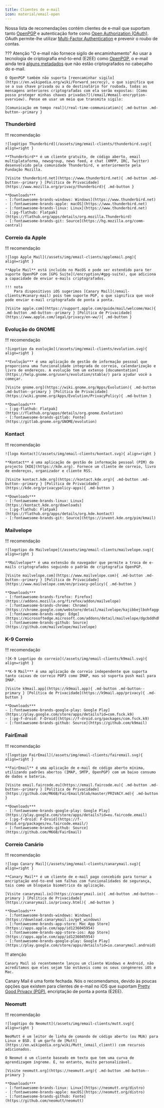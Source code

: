 ```yaml
---
title: Clientes de e-mail
icon: material/email-open
---
```


Nossa lista de recomendações contém clientes de e-mail que suportam tanto [OpenPGP](/encryption/#openpgp) e autenticação forte como [Open Authorization (OAuth)](https://en.wikipedia.org/wiki/OAuth). OAuth permite-lhe utilizar [Multi-Factor Authentication](/multi-factor-authentication) e prevenir o roubo de contas.

??? Atenção "O e-mail não fornece sigilo de encaminhamento" Ao usar a tecnologia de criptografia end-to-end (E2EE) como [OpenPGP](https://en.wikipedia.org/wiki/Pretty_Good_Privacy), o e-mail ainda terá [alguns metadados](/email/#email-metadata-overview) que não estão criptografados no cabeçalho do e-mail.

    O OpenPGP também não suporta [reencaminhar sigilo](https://en.wikipedia.org/wiki/Forward_secrecy), o que significa que se a sua chave privada ou a do destinatário for roubada, todas as mensagens anteriores criptografadas com ela serão expostas: [Como posso proteger minhas chaves privadas?](/email/#email-encryption-overview). Pense em usar um meio que transmita sigilo:
    
    [Comunicação em tempo real](/real-time-communication){ .md-button .md-button--primary }

### Thunderbird

!!! recomendação

    ![logótipo Thunderbird](/assets/img/email-clients/thunderbird.svg){ align=right }
    
    **Thunderbird** é um cliente gratuito, de código aberto, email multiplataforma, newsgroup, news feed, e chat (XMPP, IRC, Twitter) desenvolvido pela comunidade Thunderbird, e anteriormente pela Fundação Mozilla.
    
    [Visite thunderbird.net](https://www.thunderbird.net){ .md-button .md-button--primary } [Política de Privacidade](https://www.mozilla.org/privacy/thunderbird){ .md-button }
    
    **Downloads***
    - [:fontawesome-brands-windows: Windows](https://www.thunderbird.net)
    - [:fontawesome-brands-apple: macOS](https://www.thunderbird.net)
    - [:fontawesome-brands-linux: Linux](https://www.thunderbird.net)
    - [:pg-flathub: Flatpak](https://flathub.org/apps/details/org.mozilla.Thunderbird)
    - [:fontawesome-brands-git: Source](https://hg.mozilla.org/comm-central)

### Correio da Apple

!!! recomendação

    ![logo Apple Mail](/assets/img/email-clients/applemail.png){ align=right }
    
    **Apple Mail** está incluído no MacOS e pode ser estendido para ter suporte OpenPGP com [GPG Suite](/encryption/#gpg-suite), que adiciona a capacidade de enviar e-mails criptografados.
    
    !!! nota
        Para dispositivos iOS sugerimos [Canary Mail](/email-clients/#canary-mail) pois tem suporte PGP, o que significa que você pode enviar e-mail criptografado de ponta a ponta.
    
    [Visite apple.com](https://support.apple.com/guide/mail/welcome/mac){ .md-button .md-button--primary } [Política de Privacidade](https://www.apple.com/legal/privacy/en-ww/){ .md-button }

### Evolução do GNOME

!!! recomendação

    ![Logotipo da evolução](/assets/img/email-clients/evolution.svg){ align=right }
    
    **Evolução*** é uma aplicação de gestão de informação pessoal que proporciona uma funcionalidade integrada de correio, calendarização e livro de endereços. A evolução tem um extenso [documentation](https://help.gnome.org/users/evolution/stable/) para ajudar você a começar.
    
    [Visite gnome.org](https://wiki.gnome.org/Apps/Evolution){ .md-button .md-button--primary } [Política de Privacidade](https://wiki.gnome.org/Apps/Evolution/PrivacyPolicy){ .md-button }
    
    **Downloads***
    - [:pg-flathub: Flatpak](https://flathub.org/apps/details/org.gnome.Evolution)
    - [:fontawesome-brands-gitlab: Fonte](https://gitlab.gnome.org/GNOME/evolution)

### Kontact

!!! recomendação

    ![logo Kontact](/assets/img/email-clients/kontact.svg){ align=right }
    
    **Kontact** é uma aplicação de gestão de informação pessoal (PIM) do projecto [KDE](https://kde.org). Fornece um cliente de correio, livro de endereços, organizador e cliente RSS.
    
    [Visite kontact.kde.org](https://kontact.kde.org){ .md-button .md-button--primary } [Política de Privacidade](https://kde.org/privacypolicy-apps){ .md-button }
    
    **Downloads***
    - [:fontawesome-brands-linux: Linux](https://kontact.kde.org/downloads)
    - [:pg-flathub: Flatpak](https://flathub.org/apps/details/org.kde.kontact)
    - [:fontawesome-brands-git: Source](https://invent.kde.org/pim/kmail)

### Mailvelope

!!! recomendação

    ![logotipo do Mailvelope](/assets/img/email-clients/mailvelope.svg){ align=right }
    
    **Mailvelope** é uma extensão do navegador que permite a troca de e-mails criptografados seguindo o padrão de criptografia OpenPGP.
    
    [Visite mailvelope.com](https://www.mailvelope.com){ .md-button .md-button--primary } [Política de Privacidade](https://www.mailvelope.com/en/privacy-policy){ .md-button }
    
    **Downloads***
    - [:fontawesome-brands-firefox: Firefox](https://addons.mozilla.org/firefox/addon/mailvelope)
    - [:fontawesome-brands-chrome: Chrome](https://chrome.google.com/webstore/detail/mailvelope/kajibbejlbohfaggdiogboambcijhkke)
    - [:fontawesome-brands-edge: Edge](https://microsoftedge.microsoft.com/addons/detail/mailvelope/dgcbddhdhjppfdfjpciagmmibadmoapc)
    - [:fontawesome-brands-github: Source](https://github.com/mailvelope/mailvelope)

### K-9 Correio

!!! recomendação

    ![K-9 Logotipo do correio](/assets/img/email-clients/k9mail.svg){ align=right }
    
    **K-9 Mail*** é uma aplicação de correio independente que suporta tanto caixas de correio POP3 como IMAP, mas só suporta push mail para IMAP.
    
    [Visite k9mail.app](https://k9mail.app){ .md-button .md-button--primary } [Política de Privacidade](https://k9mail.app/privacy){ .md-button }
    
    **Downloads***
    - [:fontawesome-brands-google-play: Google Play](https://play.google.com/store/apps/details?id=com.fsck.k9)
    - [:pg-f-droid: F-Droid](https://f-droid.org/packages/com.fsck.k9)
    - [:fontawesome-brands-github: Source](https://github.com/k9mail)

### FairEmail

!!! recomendação

    ![logotipo FairEmail](/assets/img/email-clients/fairemail.svg){ align=right }
    
    **FairEmail** é uma aplicação de e-mail de código aberto mínima, utilizando padrões abertos (IMAP, SMTP, OpenPGP) com um baixo consumo de dados e bateria.
    
    [Visite email.faircode.eu](https://email.faircode.eu){ .md-button .md-button--primary } [Política de Privacidade](https://github.com/M66B/FairEmail/blob/master/PRIVACY.md){ .md-button }
    
    **Downloads***
    - [:fontawesome-brands-google-play: Google Play](https://play.google.com/store/apps/details?id=eu.faircode.email)
    - [:pg-f-droid: F-Droid](https://f-droid.org/packages/eu.faircode.email/)
    - [:fontawesome-brands-github: Source](https://github.com/M66B/FairEmail)

### Correio Canário

!!! recomendação

    ![logo Canary Mail](/assets/img/email-clients/canarymail.svg){ align=right }
    
    **Canary Mail** é um cliente de e-mail pago concebido para tornar a encriptação end-to-end sem falhas com funcionalidades de segurança, tais como um bloqueio biométrico da aplicação.
    
    [Visite canarymail.io](https://canarymail.io){ .md-button .md-button--primary } [Política de Privacidade](https://canarymail.io/privacy.html){ .md-button }
    
    **Downloads***
    - [:fontawesome-brands-windows: Windows](https://download.canarymail.io/get_windows)
    - [:fontawesome-brands-app-store: Mac App Store](https://apps.apple.com/app/id1236045954)
    - [:fontawesome-brands-app-store-ios: App Store](https://apps.apple.com/app/id1236045954)
    - [:fontawesome-brands-google-play: Google Play](https://play.google.com/store/apps/details?id=io.canarymail.android)

!!! atenção

    Canary Mail só recentemente lançou um cliente Windows e Android, não acreditamos que eles sejam tão estáveis como os seus congéneres iOS e Mac.

Canary Mail é uma fonte fechada. Nós o recomendamos, devido às poucas opções que existem para clientes de e-mail no iOS que suportam [Pretty Good Privacy (PGP)](https://en.wikipedia.org/wiki/Pretty_Good_Privacy), encriptação de ponta a ponta (E2EE).

### Neomutt

!!! recomendação

    ![logótipo do Neomutt](/assets/img/email-clients/mutt.svg){ align=right }
    
    NeoMutt é um leitor de linha de comando de código aberto (ou MUA) para Linux e BSD. É um garfo de [Mutt](https://en.wikipedia.org/wiki/Mutt_(email_client)) com recursos adicionados.
    
    O Neomut é um cliente baseado em texto que tem uma curva de aprendizagem íngreme. É, no entanto, muito personalizável.
    
    [Visite neomutt.org](https://neomutt.org){ .md-button .md-button--primary }
    
    **Downloads***
    - [:fontawesome-brands-linux: Linux](https://neomutt.org/distro)
    - [:fontawesome-brands-apple: macOS](https://neomutt.org/distro)
    - [:fontawesome-brands-github: Fonte](https://github.com/neomutt/neomutt)
